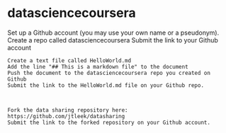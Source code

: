 datasciencecoursera
===================
Set up a Github account (you may use your own name or a pseudonym).
    Create a repo called datasciencecoursera
    Submit the link to your Github account



    Create a text file called HelloWorld.md
    Add the line "## This is a markdown file" to the document
    Push the document to the datasciencecoursera repo you created on Github
    Submit the link to the HelloWorld.md file on your Github repo. 



    Fork the data sharing repository here: https://github.com/jtleek/datasharing
    Submit the link to the forked repository on your Github account. 

